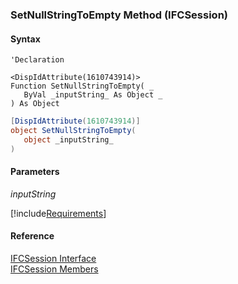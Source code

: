 ### SetNullStringToEmpty Method (IFCSession)

#### Syntax

```vbnet
'Declaration

<DispIdAttribute(1610743914)>
Function SetNullStringToEmpty( _
   ByVal _inputString_ As Object _
) As Object
```

```csharp
[DispIdAttribute(1610743914)]
object SetNullStringToEmpty( 
   object _inputString_
)
```

#### Parameters

_inputString_

[!include[Requirements](../partials/requirements.md)]

#### Reference

[IFCSession Interface](FChoice.Foundation.Clarify.Compatibility~FChoice.Foundation.Clarify.Compatibility.IFCSession.md)  
[IFCSession Members](FChoice.Foundation.Clarify.Compatibility~FChoice.Foundation.Clarify.Compatibility.IFCSession_members.md)